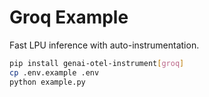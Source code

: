 # Groq Example
Fast LPU inference with auto-instrumentation.
```bash
pip install genai-otel-instrument[groq]
cp .env.example .env
python example.py
```
